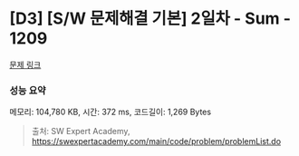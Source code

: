 # [D3] [S/W 문제해결 기본] 2일차 - Sum - 1209 

[문제 링크](https://swexpertacademy.com/main/code/problem/problemDetail.do?contestProbId=AV13_BWKACUCFAYh) 

### 성능 요약

메모리: 104,780 KB, 시간: 372 ms, 코드길이: 1,269 Bytes



> 출처: SW Expert Academy, https://swexpertacademy.com/main/code/problem/problemList.do